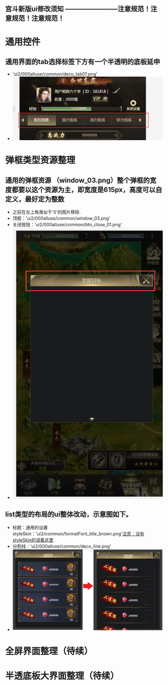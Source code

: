 宫斗新版ui修改须知
  		 ————————注意规范！注意规范！注意规范！
------------
# 通用控件

## 通用界面的tab选择标签下方有一个半透明的底板延申
- 'ui2/000alluse/common/deco_tab01.png'
- ![pic1](https://github.com/17864117575/ScreenShot/blob/master/TIM%E6%88%AA%E5%9B%BE20191014142744.png?raw=true)


# 弹框类型资源整理

## 通用的弹框资源 （window_03.png）整个弹框的宽度都要以这个资源为主，即宽度是615px，高度可以自定义，最好定为整数
- 之前在左上角类似于'S'的图片移除.
- 顶框：'ui2/000alluse/common/window_03.png'
- 关闭按钮：'ui2/000alluse/common/btn_close_01.png'
- ![pic2](https://github.com/17864117575/ScreenShot/blob/master/TIM%E6%88%AA%E5%9B%BE20191021160859.png?raw=true)

## list类型的布局的ui整体改动，示意图如下。
- 标题：通用的设置 styleSkin：'ui2/common/formatFont_title_brown.png'[注意：没有styleSkin的请看这里](https://github.com/17864117575/ScreenShot/blob/master/LayaIDE%E4%B8%AD%E7%9A%84%E8%87%AA%E5%AE%9A%E4%B9%89%E7%BB%84%E4%BB%B6.md)
- 分割线：'ui2/000alluse/common/deco_line.png'
- ![pic3](https://github.com/17864117575/ScreenShot/blob/master/TIM%E6%88%AA%E5%9B%BE20191024100949.png?raw=true)

# 全屏界面整理（待续）

# 半透底板大界面整理（待续）
